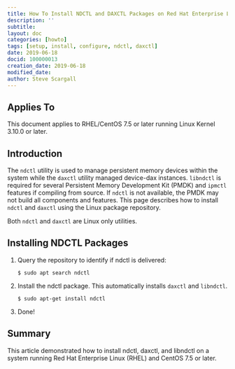 ```yaml
---
title: How To Install NDCTL and DAXCTL Packages on Red Hat Enterprise Linux (RHEL) and CentOS 7
description: ''
subtitle: 
layout: doc
categories: [howto]
tags: [setup, install, configure, ndctl, daxctl]
date: 2019-06-18
docid: 100000013
creation_date: 2019-06-18
modified_date:
author: Steve Scargall
---
```


## Applies To

This document applies to RHEL/CentOS 7.5 or later running Linux Kernel 3.10.0 or later.

## Introduction

The `ndctl` utility is used to manage persistent memory devices within the system while the `daxctl` utility managed device-dax instances.  `libndctl` is required for several Persistent Memory Development Kit (PMDK) and `ipmctl` features if compiling from source.  If `ndctl` is not available, the PMDK may not build all components and features.  This page describes how to install `ndctl` and `daxctl` using the Linux package repository.

Both `ndctl` and `daxctl` are Linux only utilities.  

## Installing NDCTL Packages

1. Query the repository to identify if ndctl is delivered:

   ```$ sudo apt search ndctl```

2. Install the ndctl package.  This automatically installs `daxctl` and `libndctl`.

   `$ sudo apt-get install ndctl`

3. Done!

## Summary

This article demonstrated how to install ndctl, daxctl, and libndctl on a system running Red Hat Enterprise Linux (RHEL) and CentOS 7.5 or later.




